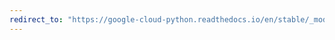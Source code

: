 ```yaml
---
redirect_to: "https://google-cloud-python.readthedocs.io/en/stable/_modules/google/cloud/logging/handlers/transports/sync.html"
---
```

